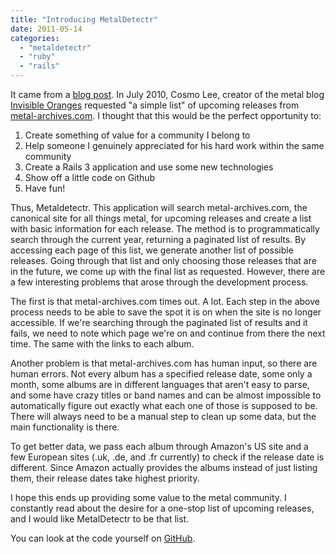 ```yaml
---
title: "Introducing MetalDetectr"
date: 2011-05-14
categories:
  - "metaldetectr"
  - "ruby"
  - "rails"
---
```



It came from a [blog post](http://www.invisibleoranges.com/2010/07/upcoming-metal-releases-july-2010/). In July 2010, Cosmo Lee, creator of the metal blog [Invisible Oranges](http://www.invisibleoranges.com/) requested "a simple list" of upcoming releases from [metal-archives.com](http://metal-archives.com/). I thought that this would be the perfect opportunity to:

1. Create something of value for a community I belong to
1. Help someone I genuinely appreciated for his hard work within the same community
1. Create a Rails 3 application and use some new technologies
1. Show off a little code on Github
1. Have fun!

Thus, Metaldetectr. This application will search metal-archives.com, the canonical site for all things metal, for upcoming releases and create a list with basic information for each release. The method is to programmatically search through the current year, returning a paginated list of results. By accessing each page of this list, we generate another list of possible releases. Going through that list and only choosing those releases that are in the future, we come up with the final list as requested. However, there are a few interesting problems that arose through the development process.

The first is that metal-archives.com times out. A lot. Each step in the above process needs to be able to save the spot it is on when the site is no longer accessible. If we're searching through the paginated list of results and it fails, we need to note which page we're on and continue from there the next time. The same with the links to each album.

Another problem is that metal-archives.com has human input, so there are human errors. Not every album has a specified release date, some only a month, some albums are in different languages that aren't easy to parse, and some have crazy titles or band names and can be almost impossible to automatically figure out exactly what each one of those is supposed to be. There will always need to be a manual step to clean up some data, but the main functionality is there.

To get better data, we pass each album through Amazon's US site and a few European sites (.uk, .de, and .fr currently) to check if the release date is different. Since Amazon actually provides the albums instead of just listing them, their release dates take highest priority.

I hope this ends up providing some value to the metal community. I constantly read about the desire for a one-stop list of upcoming releases, and I would like MetalDetectr to be that list.

You can look at the code yourself on [GitHub](https://github.com/dbolson/metal-archives).
